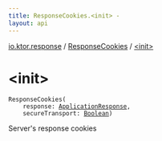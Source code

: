 ```yaml
---
title: ResponseCookies.<init> - 
layout: api
---
```


<div class='api-docs-breadcrumbs'><a href="../index.html">io.ktor.response</a> / <a href="index.html">ResponseCookies</a> / <a href="./-init-.html">&lt;init&gt;</a></div>

# &lt;init&gt;

<div class="signature"><code><span class="identifier">ResponseCookies</span><span class="symbol">(</span><br/>&nbsp;&nbsp;&nbsp;&nbsp;<span class="parameterName" id="io.ktor.response.ResponseCookies$<init>(io.ktor.response.ApplicationResponse, kotlin.Boolean)/response">response</span><span class="symbol">:</span>&nbsp;<a href="../-application-response/index.html"><span class="identifier">ApplicationResponse</span></a><span class="symbol">, </span><br/>&nbsp;&nbsp;&nbsp;&nbsp;<span class="parameterName" id="io.ktor.response.ResponseCookies$<init>(io.ktor.response.ApplicationResponse, kotlin.Boolean)/secureTransport">secureTransport</span><span class="symbol">:</span>&nbsp;<a href="https://kotlinlang.org/api/latest/jvm/stdlib/kotlin/-boolean/index.html"><span class="identifier">Boolean</span></a><span class="symbol">)</span></code></div>

Server's response cookies


